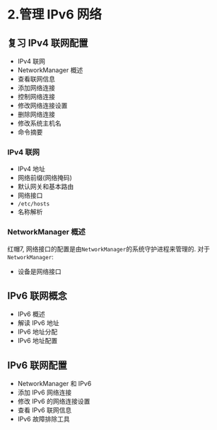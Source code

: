 # 2.管理 IPv6 网络

## 复习 IPv4 联网配置

* IPv4 联网
* NetworkManager 概述
* 查看联网信息
* 添加网络连接
* 控制网络连接
* 修改网络连接设置
* 删除网络连接
* 修改系统主机名
* 命令摘要

### IPv4 联网

* IPv4 地址
* 网络前缀(网络掩码)
* 默认网关和基本路由
* 网络接口
* `/etc/hosts`
* 名称解析

### NetworkManager 概述

红帽7, 网络接口的配置是由`NetworkManager`的系统守护进程来管理的. 对于`NetworkManager`:

* 设备是网络接口

## IPv6 联网概念

* IPv6 概述
* 解读 IPv6 地址
* IPv6 地址分配
* IPv6 地址配置

## IPv6 联网配置

* NetworkManager 和 IPv6
* 添加 IPv6 网络连接
* 修改 IPv6 的网络连接设置
* 查看 IPv6 联网信息
* IPv6 故障排除工具